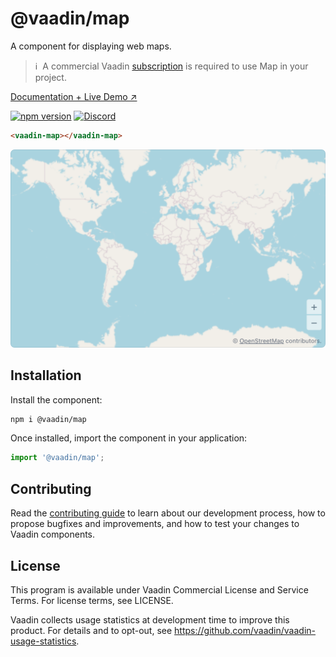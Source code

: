 # @vaadin/map

A component for displaying web maps.

> ℹ️&nbsp; A commercial Vaadin [subscription](https://vaadin.com/pricing) is required to use Map in your project.

[Documentation + Live Demo ↗](https://vaadin.com/docs/latest/components/map)

[![npm version](https://badgen.net/npm/v/@vaadin/map)](https://www.npmjs.com/package/@vaadin/map)
[![Discord](https://img.shields.io/discord/732335336448852018?label=discord)](https://discord.gg/PHmkCKC)

```html
<vaadin-map></vaadin-map>
```

[<img src="https://raw.githubusercontent.com/vaadin/web-components/main/packages/map/screenshot.png" width="636" alt="Screenshot of vaadin-map">](https://vaadin.com/docs/latest/components/map)

## Installation

Install the component:

```sh
npm i @vaadin/map
```

Once installed, import the component in your application:

```js
import '@vaadin/map';
```

## Contributing

Read the [contributing guide](https://vaadin.com/docs/latest/contributing/overview) to learn about our development process, how to propose bugfixes and improvements, and how to test your changes to Vaadin components.

## License

This program is available under Vaadin Commercial License and Service Terms. For license terms, see LICENSE.

Vaadin collects usage statistics at development time to improve this product.
For details and to opt-out, see https://github.com/vaadin/vaadin-usage-statistics.
